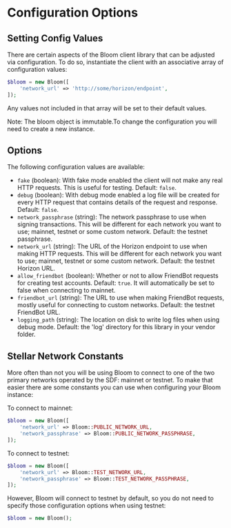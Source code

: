 # Configuration Options

## Setting Config Values
There are certain aspects of the Bloom client library that can be adjusted via configuration. To do so, instantiate the client with an associative array of configuration values:

```php
$bloom = new Bloom([
    'network_url' => 'http://some/horizon/endpoint',
]);
``` 

Any values not included in that array will be set to their default values.

Note: The bloom object is immutable.To change the configuration you will need to create a new instance.

## Options

The following configuration values are available:

- `fake` (boolean): With fake mode enabled the client will not make any real HTTP requests. This is useful for testing. Default: `false`.
- `debug` (boolean): With debug mode enabled a log file will be created for every HTTP request that contains details of the request and response. Default: `false`.
- `network_passphrase` (string): The network passphrase to use when signing transactions. This will be different for each network you want to use; mainnet, testnet or some custom network. Default: the testnet passphrase.
- `network_url` (string): The URL of the Horizon endpoint to use when making HTTP requests. This will be different for each network you want to use; mainnet, testnet or some custom network. Default: the testnet Horizon URL.
- `allow_friendbot` (boolean): Whether or not to allow FriendBot requests for creating test accounts. Default: `true`. It will automatically be set to false when connecting to mainnet.
- `friendbot_url` (string): The URL to use when making FriendBot requests, mostly useful for connecting to custom networks. Default: the testnet FriendBot URL.
- `logging_path` (string): The location on disk to write log files when using debug mode. Default: the 'log' directory for this library in your vendor folder.

## Stellar Network Constants

More often than not you will be using Bloom to connect to one of the two primary networks operated by the SDF: mainnet or testnet. To make that easier there are some constants you can use when configuring your Bloom instance:

To connect to mainnet:

```php
$bloom = new Bloom([
    'network_url' => Bloom::PUBLIC_NETWORK_URL,
    'network_passphrase' => Bloom::PUBLIC_NETWORK_PASSPHRASE,
]);
``` 

To connect to testnet:

```php
$bloom = new Bloom([
    'network_url' => Bloom::TEST_NETWORK_URL,
    'network_passphrase' => Bloom::TEST_NETWORK_PASSPHRASE,
]);
``` 

However, Bloom will connect to testnet by default, so you do not need to specify those configuration options when using testnet:

```php
$bloom = new Bloom();
```



